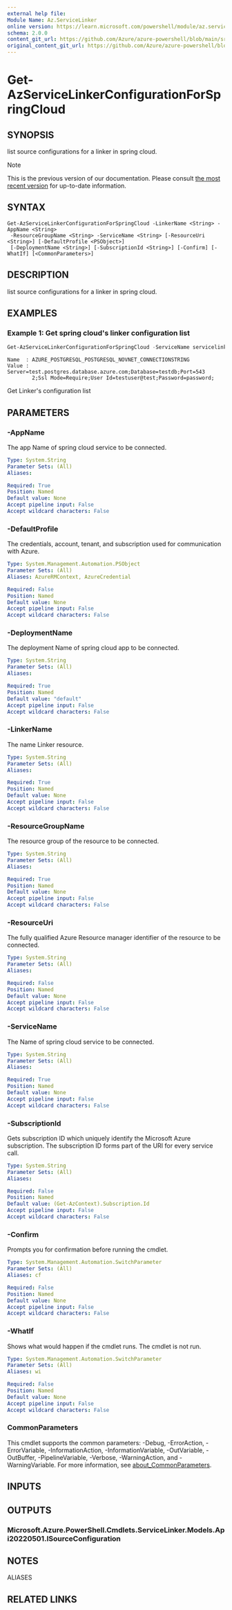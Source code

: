 ```yaml
---
external help file:
Module Name: Az.ServiceLinker
online version: https://learn.microsoft.com/powershell/module/az.servicelinker/get-azservicelinkerconfigurationforspringcloud
schema: 2.0.0
content_git_url: https://github.com/Azure/azure-powershell/blob/main/src/ServiceLinker/help/Get-AzServiceLinkerConfigurationForSpringCloud.md
original_content_git_url: https://github.com/Azure/azure-powershell/blob/main/src/ServiceLinker/help/Get-AzServiceLinkerConfigurationForSpringCloud.md
---
```


# Get-AzServiceLinkerConfigurationForSpringCloud

## SYNOPSIS
list source configurations for a linker in spring cloud.

> [!NOTE]
>This is the previous version of our documentation. Please consult [the most recent version](/powershell/module/az.servicelinker/get-azservicelinkerconfigurationforspringcloud) for up-to-date information.

## SYNTAX

```
Get-AzServiceLinkerConfigurationForSpringCloud -LinkerName <String> -AppName <String>
 -ResourceGroupName <String> -ServiceName <String> [-ResourceUri <String>] [-DefaultProfile <PSObject>]
 [-DeploymentName <String>] [-SubscriptionId <String>] [-Confirm] [-WhatIf] [<CommonParameters>]
```

## DESCRIPTION
list source configurations for a linker in spring cloud.

## EXAMPLES

### Example 1: Get spring cloud's linker configuration list
```powershell
Get-AzServiceLinkerConfigurationForSpringCloud -ServiceName servicelinker-springcloud -AppName appconfiguration -ResourceGroupName servicelinker-test-group -LinkerName postgresql_linker | Format-List
```

```output
Name  : AZURE_POSTGRESQL_POSTGRESQL_NOVNET_CONNECTIONSTRING
Value : Server=test.postgres.database.azure.com;Database=testdb;Port=543
        2;Ssl Mode=Require;User Id=testuser@test;Password=password;

```

Get Linker's configuration list

## PARAMETERS

### -AppName
The app Name of spring cloud service to be connected.

```yaml
Type: System.String
Parameter Sets: (All)
Aliases:

Required: True
Position: Named
Default value: None
Accept pipeline input: False
Accept wildcard characters: False
```

### -DefaultProfile
The credentials, account, tenant, and subscription used for communication with Azure.

```yaml
Type: System.Management.Automation.PSObject
Parameter Sets: (All)
Aliases: AzureRMContext, AzureCredential

Required: False
Position: Named
Default value: None
Accept pipeline input: False
Accept wildcard characters: False
```

### -DeploymentName
The deployment Name of spring cloud app to be connected.

```yaml
Type: System.String
Parameter Sets: (All)
Aliases:

Required: True
Position: Named
Default value: "default"
Accept pipeline input: False
Accept wildcard characters: False
```

### -LinkerName
The name Linker resource.

```yaml
Type: System.String
Parameter Sets: (All)
Aliases:

Required: True
Position: Named
Default value: None
Accept pipeline input: False
Accept wildcard characters: False
```

### -ResourceGroupName
The resource group of the resource to be connected.

```yaml
Type: System.String
Parameter Sets: (All)
Aliases:

Required: True
Position: Named
Default value: None
Accept pipeline input: False
Accept wildcard characters: False
```

### -ResourceUri
The fully qualified Azure Resource manager identifier of the resource to be connected.

```yaml
Type: System.String
Parameter Sets: (All)
Aliases:

Required: False
Position: Named
Default value: None
Accept pipeline input: False
Accept wildcard characters: False
```

### -ServiceName
The Name of spring cloud service to be connected.

```yaml
Type: System.String
Parameter Sets: (All)
Aliases:

Required: True
Position: Named
Default value: None
Accept pipeline input: False
Accept wildcard characters: False
```

### -SubscriptionId
Gets subscription ID which uniquely identify the Microsoft Azure subscription.
The subscription ID forms part of the URI for every service call.

```yaml
Type: System.String
Parameter Sets: (All)
Aliases:

Required: False
Position: Named
Default value: (Get-AzContext).Subscription.Id
Accept pipeline input: False
Accept wildcard characters: False
```

### -Confirm
Prompts you for confirmation before running the cmdlet.

```yaml
Type: System.Management.Automation.SwitchParameter
Parameter Sets: (All)
Aliases: cf

Required: False
Position: Named
Default value: None
Accept pipeline input: False
Accept wildcard characters: False
```

### -WhatIf
Shows what would happen if the cmdlet runs.
The cmdlet is not run.

```yaml
Type: System.Management.Automation.SwitchParameter
Parameter Sets: (All)
Aliases: wi

Required: False
Position: Named
Default value: None
Accept pipeline input: False
Accept wildcard characters: False
```

### CommonParameters
This cmdlet supports the common parameters: -Debug, -ErrorAction, -ErrorVariable, -InformationAction, -InformationVariable, -OutVariable, -OutBuffer, -PipelineVariable, -Verbose, -WarningAction, and -WarningVariable. For more information, see [about_CommonParameters](http://go.microsoft.com/fwlink/?LinkID=113216).

## INPUTS

## OUTPUTS

### Microsoft.Azure.PowerShell.Cmdlets.ServiceLinker.Models.Api20220501.ISourceConfiguration

## NOTES

ALIASES

## RELATED LINKS

